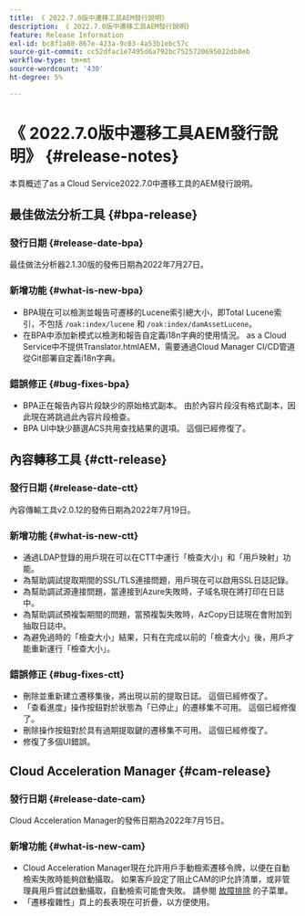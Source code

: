 ```yaml
---
title: 《 2022.7.0版中遷移工具AEM發行說明》
description: 《 2022.7.0版中遷移工具AEM發行說明》
feature: Release Information
exl-id: bc8f1a80-867e-423a-9c03-4a53b1ebc57c
source-git-commit: cc52dfac1e7495d6a792bc7525720695022db8eb
workflow-type: tm+mt
source-wordcount: '430'
ht-degree: 5%

---
```


# 《 2022.7.0版中遷移工具AEM發行說明》 {#release-notes}

本頁概述了as a Cloud Service2022.7.0中遷移工具的AEM發行說明。

## 最佳做法分析工具 {#bpa-release}

### 發行日期 {#release-date-bpa}

最佳做法分析器2.1.30版的發佈日期為2022年7月27日。

### 新增功能 {#what-is-new-bpa}

* BPA現在可以檢測並報告可遷移的Lucene索引總大小，即Total Lucene索引，不包括 `/oak:index/lucene` 和 `/oak:index/damAssetLucene`。
* 在BPA中添加新模式以檢測和報告自定義i18n字典的使用情況。 as a Cloud Service中不提供Translator.htmlAEM，需要通過Cloud Manager CI/CD管道從Git部署自定義i18n字典。

### 錯誤修正 {#bug-fixes-bpa}

* BPA正在報告內容片段缺少的原始格式副本。 由於內容片段沒有格式副本，因此現在將跳過此內容片段檢查。
* BPA UI中缺少篩選ACS共用查找結果的選項。 這個已經修復了。

## 內容轉移工具 {#ctt-release}

### 發行日期 {#release-date-ctt}

內容傳輸工具v2.0.12的發佈日期為2022年7月19日。

### 新增功能 {#what-is-new-ctt}

* 通過LDAP登錄的用戶現在可以在CTT中運行「檢查大小」和「用戶映射」功能。
* 為幫助調試提取期間的SSL/TLS連接問題，用戶現在可以啟用SSL日誌記錄。
* 為幫助調試源連接問題，當連接到Azure失敗時，子域名現在將打印在日誌中。
* 為幫助調試預複製期間的問題，當預複製失敗時，AzCopy日誌現在會附加到抽取日誌中。
* 為避免過時的「檢查大小」結果，只有在完成以前的「檢查大小」後，用戶才能重新運行「檢查大小」。

### 錯誤修正 {#bug-fixes-ctt}

* 刪除並重新建立遷移集後，將出現以前的提取日誌。 這個已經修復了。
* 「查看進度」操作按鈕對於狀態為「已停止」的遷移集不可用。 這個已經修復了。
* 刪除操作按鈕對於具有過期提取鍵的遷移集不可用。 這個已經修復了。
* 修復了多個UI錯誤。

## Cloud Acceleration Manager {#cam-release}

### 發行日期 {#release-date-cam}

Cloud Acceleration Manager的發佈日期為2022年7月15日。

### 新增功能 {#what-is-new-cam}

* Cloud Acceleration Manager現在允許用戶手動檢索遷移令牌，以便在自動檢索失敗時能夠啟動攝取。 如果客戶設定了阻止CAM的IP允許清單，或非管理員用戶嘗試啟動攝取，自動檢索可能會失敗。 請參閱 [故障排除](/help/journey-migration/content-transfer-tool/using-content-transfer-tool/ingesting-content.md#troubleshooting) 的子菜單。
* 「遷移複雜性」頁上的長表現在可折疊，以方便使用。
